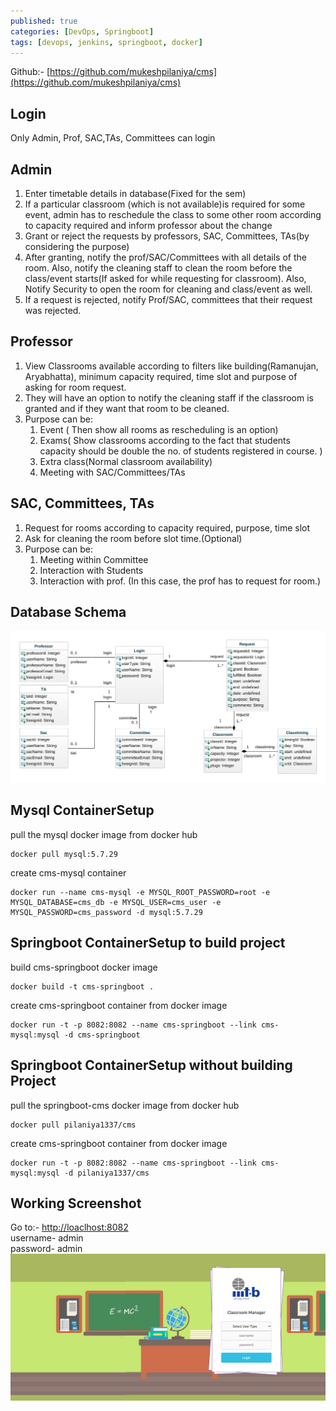 ```yaml
---
published: true
categories: [DevOps, Springboot]
tags: [devops, jenkins, springboot, docker]
---
```

Github:- [https://github.com/mukeshpilaniya/cms](https://github.com/mukeshpilaniya/cms)
## Login
Only Admin, Prof, SAC,TAs, Committees can login

## Admin
1. Enter timetable details in database(Fixed for the sem)
2. If a particular classroom (which is not available)is required for some event, admin    has to reschedule the class to some other room according to capacity required and inform professor about the change
3. Grant or reject the requests by professors, SAC, Committees, TAs(by considering the purpose)
4. After granting, notify the prof/SAC/Committees with all details of the room. Also, notify the cleaning staff to clean the room before the class/event starts(If asked for while requesting for classroom). Also, Notify Security to open the room for cleaning and class/event as well.
5. If a request is rejected, notify Prof/SAC, committees that their request was rejected.

## Professor
1. View Classrooms available according to filters like building(Ramanujan, Aryabhatta), minimum capacity required, time slot  and purpose of asking for room request. 
2. They will have an option to notify the cleaning staff if the classroom is granted and if they want that room to be cleaned.
3. Purpose can be:
    1. Event ( Then show all rooms as rescheduling is an option)
    2. Exams( Show classrooms according to the fact that students capacity should be double the no. of students registered in course. )
    3. Extra class(Normal classroom availability)
    4. Meeting with SAC/Committees/TAs

## SAC, Committees, TAs
1. Request for rooms according to capacity required, purpose, time slot
2. Ask for cleaning the room before slot time.(Optional)
3. Purpose can be:
    1. Meeting within Committee
    2. Interaction with Students
    3. Interaction with prof. (In this case, the prof has to request for room.)

## Database Schema
![](https://raw.githubusercontent.com/mukeshpilaniya/cms/pilaniya/src/main/webapp/images/cmsdb.jpg)

## Mysql ContainerSetup
   pull the mysql docker image from docker hub
```docker
docker pull mysql:5.7.29
```

   create cms-mysql container
```docker
docker run --name cms-mysql -e MYSQL_ROOT_PASSWORD=root -e MYSQL_DATABASE=cms_db -e MYSQL_USER=cms_user -e MYSQL_PASSWORD=cms_password -d mysql:5.7.29
```
## Springboot ContainerSetup to build project
   build cms-springboot docker image
```docker
docker build -t cms-springboot .
```
   create cms-springboot container from docker image
```docker
docker run -t -p 8082:8082 --name cms-springboot --link cms-mysql:mysql -d cms-springboot
```

## Springboot ContainerSetup without building Project
   pull the springboot-cms docker image from docker hub
```docker
docker pull pilaniya1337/cms
```
   create cms-springboot container from docker image
```docekr
docker run -t -p 8082:8082 --name cms-springboot --link cms-mysql:mysql -d pilaniya1337/cms
```
## Working Screenshot
   Go to:- [http://loaclhost:8082](http://loaclhost:8082)\
   username- admin\
   password- admin\
   ![ClassRoom-Managament-System](https://raw.githubusercontent.com/mukeshpilaniya/blog/gh-pages/assets/ClassRoom-Management-System/classroom-IIITB.png)
